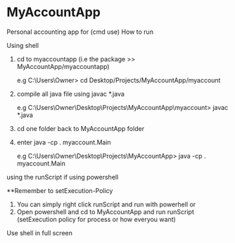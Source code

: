 # MyAccountApp
Personal accounting app for (cmd use)
How to run

Using shell

1. cd to myaccountapp (i.e the package >> MyAccountApp/myaccountapp)

	e.g C:\Users\Owner> cd Desktop/Projects/MyAccountApp/myaccount
2. compile all java file using javac *.java

	e.g C:\Users\Owner\Desktop\Projects\MyAccountApp\myaccount> javac *.java
3. cd one folder back to MyAccountApp folder
4. enter java -cp . myaccount.Main 

	e.g C:\Users\Owner\Desktop\Projects\MyAccountApp> java -cp . myaccount.Main

using the  runScript if using powershell

**Remember to setExecution-Policy

1. You can simply right click runScript and run with powerhell or 
2. Open powershell and cd to MyAccountApp and run runScript (setExecution policy for process or how everyou want)

Use shell in full screen
